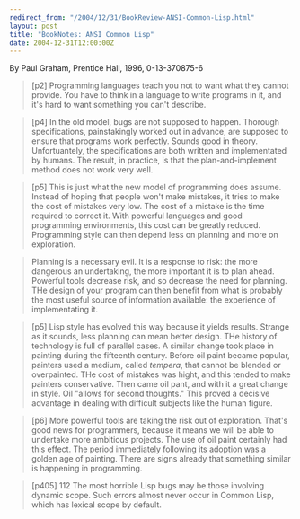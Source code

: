 ```yaml
---
redirect_from: "/2004/12/31/BookReview-ANSI-Common-Lisp.html"
layout: post
title: "BookNotes: ANSI Common Lisp"
date: 2004-12-31T12:00:00Z
---
```

By Paul Graham, Prentice Hall, 1996, 0-13-370875-6

> 
> [p2] Programming languages teach you not to want what they cannot
> provide.  You have to think in a language to write programs in it,
> and it's hard to want something you can't describe.



> [p4] In the old model, bugs are not supposed to happen.  Thorough
> specifications, painstakingly worked out in advance, are supposed to
> ensure that programs work perfectly.  Sounds good in theory.
> Unfortuantely, the specifications are both written and implementated
> by humans.  The result, in practice, is that the plan-and-implement
> method does not work very well.



> [p5] This is just what the new model of programming does assume.
> Instead of hoping that people won't make mistakes, it tries to make
> the cost of mistakes very low.  The cost of a mistake is the time
> required to correct it.  With powerful languages and good programming
> environments, this cost can be greatly reduced.  Programming style
> can then depend less on planning and more on exploration.



> Planning is a necessary evil.  It is a response to risk: the more
> dangerous an undertaking, the more important it is to plan ahead.
> Powerful tools decrease risk, and so decrease the need for planning.
> THe design of your program can then benefit from what is probably the
> most useful source of information available: the experience of
> implementating it.



> [p5] Lisp style has evolved this way because it yields results.
> Strange as it sounds, less planning can mean better design.  THe
> history of technology is full of parallel cases. A similar change
> took place in painting during the fifteenth century.  Before oil
> paint became popular, painters used a medium, called _tempera_,
> that cannot be blended or overpainted.  THe cost of mistakes was
> hight, and this tended to make painters conservative.  Then came oil
> pant, and with it a great change in style.  Oil "allows for second
> thoughts." This proved a decisive advantage in dealing with difficult
> subjects like the human figure.



> [p6] More powerful tools are taking the risk out of exploration.
> That's good news for programmers, because it means we will be able to
> undertake more ambitious projects.  The use of oil paint certainly
> had this effect.  The period immediately following its adoption was a
> golden age of painting.  There are signs already that something
> similar is happening in programming.



> [p405] 112 The most horrible Lisp bugs may be those involving
> dynamic scope.  Such errors almost never occur in Common Lisp, which
> has lexical scope by default.
> 



